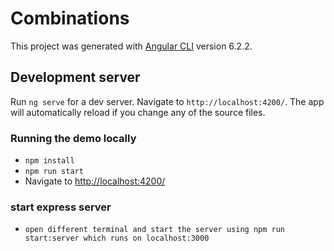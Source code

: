 # Combinations

This project was generated with [Angular CLI](https://github.com/angular/angular-cli) version 6.2.2.

## Development server

Run `ng serve` for a dev server. Navigate to `http://localhost:4200/`. The app will automatically reload if you change any of the source files.

### Running the demo locally
* `npm install`
* `npm run start`
* Navigate to [http://localhost:4200/](http://localhost:4200/)

### start express server

* `open different terminal and start the server using npm run start:server which runs on localhost:3000`